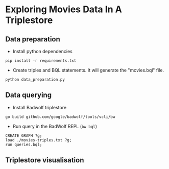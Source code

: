 # Exploring Movies Data In A Triplestore

## Data preparation

- Install python dependencies

```
pip install -r requirements.txt
```

- Create triples and BQL statements. It will generate the "movies.bql" file.

```
python data_preparation.py
```

## Data querying

- Install Badwolf triplestore

```
go build github.com/google/badwolf/tools/vcli/bw
```

- Run query in the BadWolf REPL (`bw bql`)

```
CREATE GRAPH ?g;
load ./movies-triples.txt ?g;
run queries.bql;
```

## Triplestore visualisation

